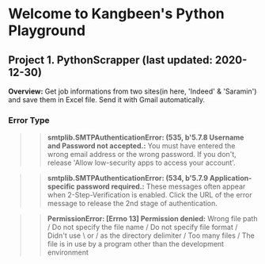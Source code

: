 # Welcome to Kangbeen's Python Playground

## Project 1. PythonScrapper (last updated: 2020-12-30)
**Overview:**
Get job informations from two sites(in here, 'Indeed' & 'Saramin') and save them in Excel file. Send it with Gmail automatically.

### **Error Type**
>> **smtplib.SMTPAuthenticationError: (535, b'5.7.8 Username and Password not accepted.:**
You must have entered the wrong email address or the wrong password. If you don't, release 'Allow low-security apps to access your account'.

>> **smtplib.SMTPAuthenticationError: (534, b'5.7.9 Application-specific password required.:**
These messages often appear when 2-Step-Verification is enabled. Click the URL of the error message to release the 2nd stage of authentication.

>> **PermissionError: [Errno 13] Permission denied:**
Wrong file path / Do not specify the file name / Do not specify file format / Didn't use \\ or / as the directory delimiter / Too many files / The file is in use by a program other than the development environment

